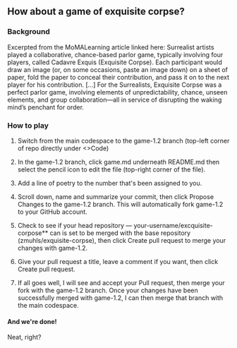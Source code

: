 ## How about a game of exquisite corpse?

### Background

Excerpted from the MoMALearning article linked here: Surrealist artists played a collaborative, chance-based parlor game, typically involving four players, called Cadavre Exquis (Exquisite Corpse). Each participant would draw an image (or, on some occasions, paste an image down) on a sheet of paper, fold the paper to conceal their contribution, and pass it on to the next player for his contribution. [...] For the Surrealists, Exquisite Corpse was a perfect parlor game, involving elements of unpredictability, chance, unseen elements, and group collaboration—all in service of disrupting the waking mind’s penchant for order.

### How to play

1. Switch from the main codespace to the game-1.2 branch (top-left corner of repo directly under <>Code)

2. In the game-1.2 branch, click game.md underneath README.md then select the pencil icon to edit the file (top-right corner of the file).

3. Add a line of poetry to the number that's been assigned to you.

4. Scroll down, name and summarize your commit, then click Propose Changes to the game-1.2 branch. This will automatically fork game-1.2 to your GitHub account.

5. Check to see if your head repository — your-username/excquisite-corpose** can is set to be merged with the base repository (zmuhls/exquisite-corpse), then click Create pull request to merge your changes with game-1.2.

6. Give your pull request a title, leave a comment if you want, then click Create pull request.

7. If all goes well, I will see and accept your Pull request, then merge your fork with the game-1.2 branch. Once your changes have been successfully merged with game-1.2, I can then merge that branch with the main codespace.

#### And we're done!

Neat, right?
